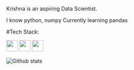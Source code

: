 Krishna is an aspiring Data Scientist.

I know python, numpy
Currently learning pandas



#Tech Stack:

<img height="30" src="https://cdn.simpleicons.org/github/ffffff?viewbox=auto"  />  <img height="30" src="https://cdn.simpleicons.org/bootstrap?viewbox=auto" />  <img height="30" src="https://cdn.simpleicons.org/numpy?viewbox=auto" />



![Github stats](https://github-readme-stats.vercel.app/api?username=krishnaluharuka6)
<!--
**krishnaluharuka6/Krishnaluharuka6** is a ✨ _special_ ✨ repository because its `README.md` (this file) appears on your GitHub profile.

Here are some ideas to get you started:

- 🔭 I’m currently working on ...
- 🌱 I’m currently learning ...
- 👯 I’m looking to collaborate on ...
- 🤔 I’m looking for help with ...
- 💬 Ask me about ...
- 📫 How to reach me: ...
- 😄 Pronouns: ...
- ⚡ Fun fact: ...
-->
